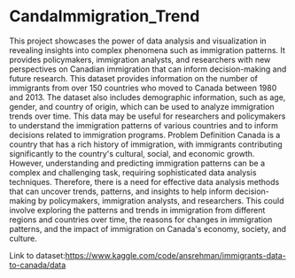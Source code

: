 # CandaImmigration_Trend
This project showcases the power of data analysis and visualization in revealing insights into complex phenomena such as immigration patterns. It provides policymakers, immigration analysts, and researchers with new perspectives on Canadian immigration that can inform decision-making and future research. This dataset provides information on the number of immigrants from over 150 countries who moved to Canada between 1980 and 2013. The dataset also includes demographic information, such as age, gender, and country of origin, which can be used to analyze immigration trends over time. This data may be useful for researchers and policymakers to understand the immigration patterns of various countries and to inform decisions related to immigration programs.
Problem Definition
Canada is a country that has a rich history of immigration, with immigrants contributing significantly to the country's cultural, social, and economic growth. However, understanding and predicting immigration patterns can be a complex and challenging task, requiring sophisticated data analysis techniques. Therefore, there is a need for effective data analysis methods that can uncover trends, patterns, and insights to help inform decision-making by policymakers, immigration analysts, and researchers. This could involve exploring the patterns and trends in immigration from different regions and countries over time, the reasons for changes in immigration patterns, and the impact of immigration on Canada's economy, society, and culture. 

Link to dataset:https://www.kaggle.com/code/ansrehman/immigrants-data-to-canada/data
